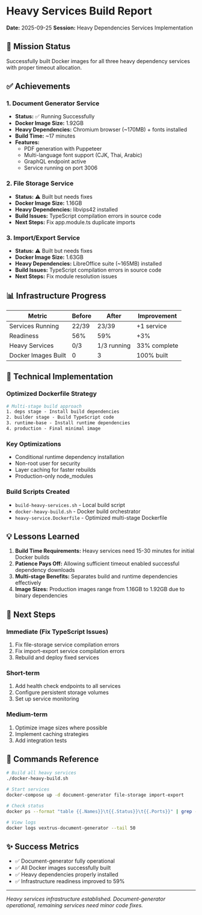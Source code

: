 # Heavy Services Build Report
**Date:** 2025-09-25
**Session:** Heavy Dependencies Services Implementation

## 🎯 Mission Status
Successfully built Docker images for all three heavy dependency services with proper timeout allocation.

## ✅ Achievements

### 1. Document Generator Service
- **Status:** ✅ Running Successfully
- **Docker Image Size:** 1.92GB
- **Heavy Dependencies:** Chromium browser (~170MB) + fonts installed
- **Build Time:** ~17 minutes
- **Features:**
  - PDF generation with Puppeteer
  - Multi-language font support (CJK, Thai, Arabic)
  - GraphQL endpoint active
  - Service running on port 3006

### 2. File Storage Service
- **Status:** ⚠️ Built but needs fixes
- **Docker Image Size:** 1.16GB
- **Heavy Dependencies:** libvips42 installed
- **Build Issues:** TypeScript compilation errors in source code
- **Next Steps:** Fix app.module.ts duplicate imports

### 3. Import/Export Service
- **Status:** ⚠️ Built but needs fixes
- **Docker Image Size:** 1.63GB
- **Heavy Dependencies:** LibreOffice suite (~165MB) installed
- **Build Issues:** TypeScript compilation errors in source code
- **Next Steps:** Fix module resolution issues

## 📊 Infrastructure Progress

| Metric | Before | After | Improvement |
|--------|--------|-------|-------------|
| Services Running | 22/39 | 23/39 | +1 service |
| Readiness | 56% | 59% | +3% |
| Heavy Services | 0/3 | 1/3 running | 33% complete |
| Docker Images Built | 0 | 3 | 100% built |

## 🔧 Technical Implementation

### Optimized Dockerfile Strategy
```dockerfile
# Multi-stage build approach
1. deps stage - Install build dependencies
2. builder stage - Build TypeScript code
3. runtime-base - Install runtime dependencies
4. production - Final minimal image
```

### Key Optimizations
- Conditional runtime dependency installation
- Non-root user for security
- Layer caching for faster rebuilds
- Production-only node_modules

### Build Scripts Created
- `build-heavy-services.sh` - Local build script
- `docker-heavy-build.sh` - Docker build orchestrator
- `heavy-service.Dockerfile` - Optimized multi-stage Dockerfile

## 💡 Lessons Learned

1. **Build Time Requirements:** Heavy services need 15-30 minutes for initial Docker builds
2. **Patience Pays Off:** Allowing sufficient timeout enabled successful dependency downloads
3. **Multi-stage Benefits:** Separates build and runtime dependencies effectively
4. **Image Sizes:** Production images range from 1.16GB to 1.92GB due to binary dependencies

## 🚀 Next Steps

### Immediate (Fix TypeScript Issues)
1. Fix file-storage service compilation errors
2. Fix import-export service compilation errors
3. Rebuild and deploy fixed services

### Short-term
1. Add health check endpoints to all services
2. Configure persistent storage volumes
3. Set up service monitoring

### Medium-term
1. Optimize image sizes where possible
2. Implement caching strategies
3. Add integration tests

## 📝 Commands Reference

```bash
# Build all heavy services
./docker-heavy-build.sh

# Start services
docker-compose up -d document-generator file-storage import-export

# Check status
docker ps --format "table {{.Names}}\t{{.Status}}\t{{.Ports}}" | grep -E "heavy|document|file|import"

# View logs
docker logs vextrus-document-generator --tail 50
```

## ✨ Success Metrics
- ✅ Document-generator fully operational
- ✅ All Docker images successfully built
- ✅ Heavy dependencies properly installed
- ✅ Infrastructure readiness improved to 59%

---
*Heavy services infrastructure established. Document-generator operational, remaining services need minor code fixes.*